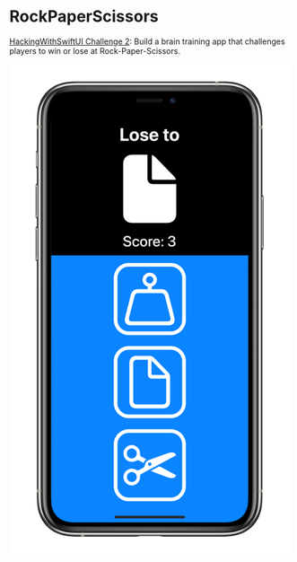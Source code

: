 #  RockPaperScissors

[HackingWithSwiftUI Challenge 2](https://www.hackingwithswift.com/guide/ios-swiftui/2/3/challenge): Build a brain training app that challenges players to win or lose at Rock-Paper-Scissors.

<img src="RockPaperScissors_Screenshot.png" alt="RockPaperScissors Screenshot" width="500">

